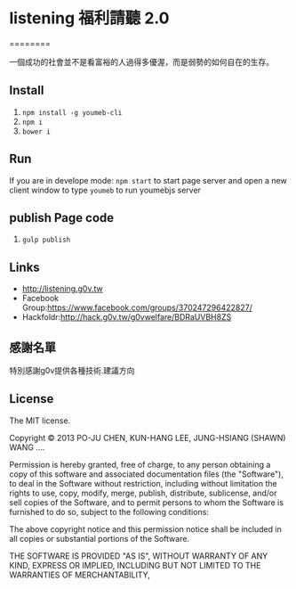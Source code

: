 # listening 福利請聽 2.0
========

一個成功的社會並不是看富裕的人過得多優渥，而是弱勢的如何自在的生存。


## Install

1. `npm install -g youmeb-cli`
2. `npm i`
3. `bower i`

## Run

If you are in develope mode: `npm start` to start page server and open a new client window to type `youmeb` to run youmebjs server 

## publish Page code
1. `gulp publish`


## Links

* http://listening.g0v.tw
* Facebook Group:https://www.facebook.com/groups/370247296422827/
* Hackfoldr:http://hack.g0v.tw/g0vwelfare/BDRaUVBH8ZS 

## 感謝名單

特別感謝g0v提供各種技術.建議方向

## License

The MIT license.

Copyright &copy; 2013 PO-JU CHEN, KUN-HANG LEE, JUNG-HSIANG (SHAWN) WANG  ....

Permission is hereby granted, free of charge, to any person obtaining a copy of
this software and associated documentation files (the "Software"), to deal in
the Software without restriction, including without limitation the rights to
use, copy, modify, merge, publish, distribute, sublicense, and/or sell copies
of the Software, and to permit persons to whom the Software is furnished to do
so, subject to the following conditions:

The above copyright notice and this permission notice shall be included in all
copies or substantial portions of the Software.

THE SOFTWARE IS PROVIDED "AS IS", WITHOUT WARRANTY OF ANY KIND, EXPRESS OR
IMPLIED, INCLUDING BUT NOT LIMITED TO THE WARRANTIES OF MERCHANTABILITY,
